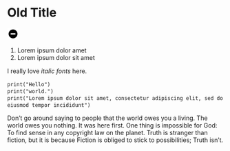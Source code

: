 Old Title
=========

![image](minus.png)

1.  Lorem ipsum dolor amet
2.  Lorem ipsum dolor sit amet

I really love *italic fonts* here.

    print("Hello")
    print("world.")
    print("Lorem ipsum dolor sit amet, consectetur adipiscing elit, sed do eiusmod tempor incididunt")

Don’t go around saying to people that the world owes you a living. The
world owes you nothing. It was here first. One thing is impossible for
God: To find sense in any copyright law on the planet. Truth is stranger
than fiction, but it is because Fiction is obliged to stick to
possibilities; Truth isn’t.
